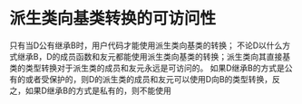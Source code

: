 # 派生类向基类转换的可访问性
只有当D公有继承B时，用户代码才能使用派生类向基类的转换；
不论D以什么方式继承B，D的成员函数和友元都能使用派生类向基类的转换；派生类向其直接基类的类型转换对于派生类的成员和友元永远是可访问的。
如果D继承B的方式是公有的或者受保护的，则D的派生类的成员和友元可以使用D向B的类型转换，反之，如果D继承B的方式是私有的，则不能使用